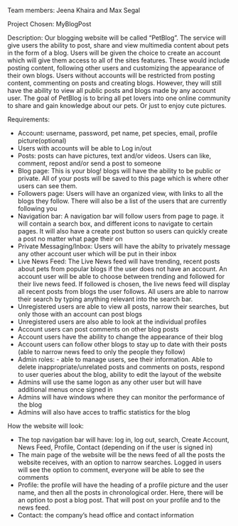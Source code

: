 Team members: Jeena Khaira and Max Segal


Project Chosen: MyBlogPost


Description: 
Our blogging website will be called “PetBlog”. The service will give users the ability to post, share and view multimedia content about pets in the form of a blog. Users will be given the choice to create an account which will give them access to all of the sites features. These would include posting content, following other users and customizing the appearance of their own blogs. Users without accounts will be restricted from posting content, commenting on posts and creating blogs. However, they will still have the ability to view all public posts and blogs made by any account user. The goal of PetBlog is to bring all pet lovers into one online community to share and gain knowledge about our pets. Or just to enjoy cute pictures. 


Requirements: 
* Account: username, password, pet name, pet species, email, profile picture(optional)
* Users with accounts will be able to Log in/out
* Posts: posts can have pictures, text and/or videos. Users can like, comment, repost and/or send a post to someone
* Blog page: This is your blog! blogs will have the ability to be public or private. All of your posts will be saved to this page which is where other users can see them.
* Followers page: Users will have an organized view, with links to all the blogs they follow. There will also be a list of the users that are currently following you
* Navigation bar: A navigation bar will follow users from page to page. it will contain a search box, and different icons to navigate to certain pages. It will also have a create post button so users can quickly create a post no matter what page their on
* Private Messaging/Inbox: Users will have the abilty to privately message any other account user which will be put in their inbox
* Live News Feed: The Live News feed will have trending, recent posts about pets from popular blogs if the user does not have an account. An account user will be able to choose between trending and followed for their live news feed. If followed is chosen, the live news feed will display all recent posts from blogs the user follows. All users are able to narrow their search by typing anything relevant into the search bar. 
* Unregistered users are able to view all posts, narrow their searches, but only those with an account can post blogs
* Unregistered users are also able to look at the individual profiles 
* Account users can post comments on other blog posts
* Account users have the ability to change the appearance of their blog
* Account users can follow other blogs to stay up to date with their posts (able to narrow news feed to only the people they follow)
* Admin roles: - able to manage users, see their information. Able to delete inappropriate/unrelated posts and comments on posts, respond to user queries about the blog, ability to edit the layout of the website
* Admins will use the same logon as any other user but will have additional menus once signed in
* Admins will have windows where they can monitor the performance of the blog
* Admins will also have acces to traffic statistics for the blog


How the website will look:
* The top navigation bar will have: log in, log out, search, Create Account, News Feed, Profile, Contact  (depending on if the user is signed in)
* The main page of the website will be the news feed of all the posts the website receives, with an option to narrow searches. Logged in users will see the option to comment, everyone will be able to see the comments
* Profile: the profile will have the heading of a profile picture and the user name, and then all the posts in chronological order. Here, there will be an option to post a blog post. That will post on your profile and to the news feed.
* Contact: the company’s head office and contact information 
